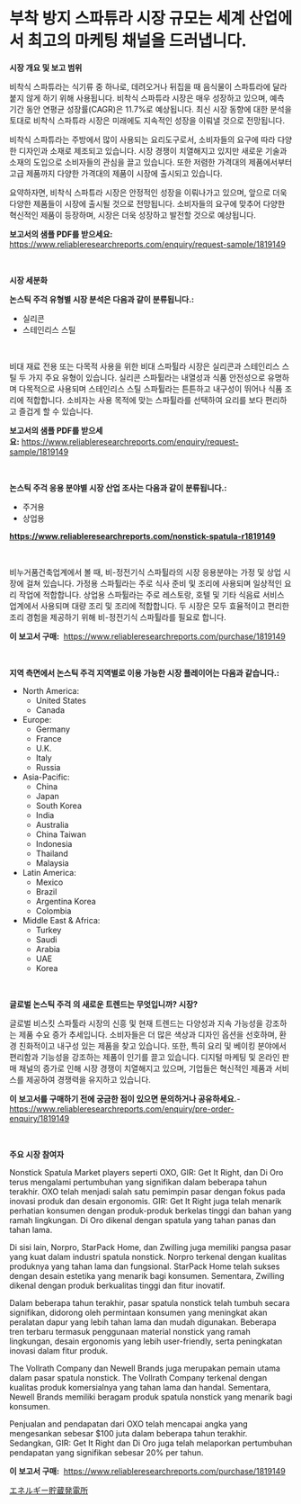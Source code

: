 <p><h1>부착 방지 스파튜라 시장 규모는 세계 산업에서 최고의 마케팅 채널을 드러냅니다.</h1></p><p><strong>시장 개요 및 보고 범위</strong></p>
<p><p>비착식 스파튜라는 식기류 중 하나로, 데려오거나 뒤집을 때 음식물이 스파튜라에 달라붙지 않게 하기 위해 사용됩니다. 비착식 스파튜라 시장은 매우 성장하고 있으며, 예측 기간 동안 연평균 성장률(CAGR)은 11.7%로 예상됩니다. 최신 시장 동향에 대한 분석을 토대로 비착식 스파튜라 시장은 미래에도 지속적인 성장을 이뤄낼 것으로 전망됩니다.</p><p>비착식 스파튜라는 주방에서 많이 사용되는 요리도구로서, 소비자들의 요구에 따라 다양한 디자인과 소재로 제조되고 있습니다. 시장 경쟁이 치열해지고 있지만 새로운 기술과 소재의 도입으로 소비자들의 관심을 끌고 있습니다. 또한 저렴한 가격대의 제품에서부터 고급 제품까지 다양한 가격대의 제품이 시장에 출시되고 있습니다.</p><p>요약하자면, 비착식 스파튜라 시장은 안정적인 성장을 이뤄나가고 있으며, 앞으로 더욱 다양한 제품들이 시장에 출시될 것으로 전망됩니다. 소비자들의 요구에 맞추어 다양한 혁신적인 제품이 등장하며, 시장은 더욱 성장하고 발전할 것으로 예상됩니다.</p></p>
<p><strong>보고서의 샘플 PDF를 받으세요:</strong> <a href="https://www.reliableresearchreports.com/enquiry/request-sample/1819149">https://www.reliableresearchreports.com/enquiry/request-sample/1819149</a></p>
<p>&nbsp;</p>
<p><strong>시장 세분화</strong></p>
<p><strong>논스틱 주걱 유형별 시장 분석은 다음과 같이 분류됩니다.:</strong></p>
<p><ul><li>실리콘</li><li>스테인리스 스틸</li></ul></p>
<p>&nbsp;</p>
<p><p>비대 재료 전용 또는 다목적 사용을 위한 비대 스파튈라 시장은 실리콘과 스테인리스 스틸 두 가지 주요 유형이 있습니다. 실리콘 스파튈라는 내열성과 식품 안전성으로 유명하며 다목적으로 사용되며 스테인리스 스틸 스파튈라는 튼튼하고 내구성이 뛰어나 식품 조리에 적합합니다. 소비자는 사용 목적에 맞는 스파튈라를 선택하여 요리를 보다 편리하고 즐겁게 할 수 있습니다.</p></p>
<p><strong>보고서의 샘플 PDF를 받으세요:</strong>&nbsp;<a href="https://www.reliableresearchreports.com/enquiry/request-sample/1819149">https://www.reliableresearchreports.com/enquiry/request-sample/1819149</a></p>
<p>&nbsp;</p>
<p><strong> 논스틱 주걱 응용 분야별 시장 산업 조사는 다음과 같이 분류됩니다.:</strong></p>
<p><ul><li>주거용</li><li>상업용</li></ul></p>
<p><strong><a href="https://www.reliableresearchreports.com/nonstick-spatula-r1819149">https://www.reliableresearchreports.com/nonstick-spatula-r1819149</a></strong></p>
<p>&nbsp;</p>
<p><p>비누거품건축업계에서 볼 때, 비-정전기식 스파튈라의 시장 응용분야는 가정 및 상업 시장에 걸쳐 있습니다. 가정용 스파튈라는 주로 식사 준비 및 조리에 사용되며 일상적인 요리 작업에 적합합니다. 상업용 스파튈라는 주로 레스토랑, 호텔 및 기타 식음료 서비스 업계에서 사용되며 대량 조리 및 조리에 적합합니다. 두 시장은 모두 효율적이고 편리한 조리 경험을 제공하기 위해 비-정전기식 스파튈라를 필요로 합니다.</p></p>
<p><strong>이 보고서 구매:</strong>&nbsp; <a href="https://www.reliableresearchreports.com/purchase/1819149">https://www.reliableresearchreports.com/purchase/1819149</a></p>
<p>&nbsp;</p>
<p><strong>지역 측면에서 논스틱 주걱 지역별로 이용 가능한 시장 플레이어는 다음과 같습니다.:</strong></p>
<p><ul>
    <li>
        North America:
        <ul>
            <li>United States</li>
            <li>Canada</li>
        </ul>
    </li>
    <li>
        Europe:
        <ul>
            <li>Germany</li>
            <li>France</li>
            <li>U.K.</li>
            <li>Italy</li>
            <li>Russia</li>
        </ul>
    </li>
    <li>
        Asia-Pacific:
        <ul>
            <li>China</li>
            <li>Japan</li>
            <li>South Korea</li>
            <li>India</li>
            <li>Australia</li>
            <li>China Taiwan</li>
            <li>Indonesia</li>
            <li>Thailand</li>
            <li>Malaysia</li>
        </ul>
    </li>
    <li>
        Latin America:
        <ul>
            <li>Mexico</li>
            <li>Brazil</li>
            <li>Argentina Korea</li>
            <li>Colombia</li>
        </ul>
    </li>
    <li>
        Middle East & Africa:
        <ul>
            <li>Turkey</li>
            <li>Saudi</li>
            <li>Arabia</li>
            <li>UAE</li>
            <li>Korea</li>
        </ul>
    </li>
    </ul></p>
<p>&nbsp;</p>
<p><strong>글로벌 논스틱 주걱 의 새로운 트렌드는 무엇입니까? 시장?</strong></p>
<p><p>글로벌 비스킷 스파툴라 시장의 신흥 및 현재 트렌드는 다양성과 지속 가능성을 강조하는 제품 수요 증가 추세입니다. 소비자들은 더 많은 색상과 디자인 옵션을 선호하며, 환경 친화적이고 내구성 있는 제품을 찾고 있습니다. 또한, 특히 요리 및 베이킹 분야에서 편리함과 기능성을 강조하는 제품이 인기를 끌고 있습니다. 디지털 마케팅 및 온라인 판매 채널의 증가로 인해 시장 경쟁이 치열해지고 있으며, 기업들은 혁신적인 제품과 서비스를 제공하여 경쟁력을 유지하고 있습니다.</p></p>
<p><strong>이 보고서를 구매하기 전에 궁금한 점이 있으면 문의하거나 공유하세요.</strong>- <a href="https://www.reliableresearchreports.com/enquiry/pre-order-enquiry/1819149">https://www.reliableresearchreports.com/enquiry/pre-order-enquiry/1819149</a></p>
<p>&nbsp;</p>
<p><strong>주요 시장 참여자</strong></p>
<p><p>Nonstick Spatula Market players seperti OXO, GIR: Get It Right, dan Di Oro terus mengalami pertumbuhan yang signifikan dalam beberapa tahun terakhir. OXO telah menjadi salah satu pemimpin pasar dengan fokus pada inovasi produk dan desain ergonomis. GIR: Get It Right juga telah menarik perhatian konsumen dengan produk-produk berkelas tinggi dan bahan yang ramah lingkungan. Di Oro dikenal dengan spatula yang tahan panas dan tahan lama.</p><p>Di sisi lain, Norpro, StarPack Home, dan Zwilling juga memiliki pangsa pasar yang kuat dalam industri spatula nonstick. Norpro terkenal dengan kualitas produknya yang tahan lama dan fungsional. StarPack Home telah sukses dengan desain estetika yang menarik bagi konsumen. Sementara, Zwilling dikenal dengan produk berkualitas tinggi dan fitur inovatif.</p><p>Dalam beberapa tahun terakhir, pasar spatula nonstick telah tumbuh secara signifikan, didorong oleh permintaan konsumen yang meningkat akan peralatan dapur yang lebih tahan lama dan mudah digunakan. Beberapa tren terbaru termasuk penggunaan material nonstick yang ramah lingkungan, desain ergonomis yang lebih user-friendly, serta peningkatan inovasi dalam fitur produk.</p><p>The Vollrath Company dan Newell Brands juga merupakan pemain utama dalam pasar spatula nonstick. The Vollrath Company terkenal dengan kualitas produk komersialnya yang tahan lama dan handal. Sementara, Newell Brands memiliki beragam produk spatula nonstick yang menarik bagi konsumen.</p><p>Penjualan and pendapatan dari OXO telah mencapai angka yang mengesankan sebesar $100 juta dalam beberapa tahun terakhir. Sedangkan, GIR: Get It Right dan Di Oro juga telah melaporkan pertumbuhan pendapatan yang signifikan sebesar 20% per tahun.</p></p>
<p><strong>이 보고서 구매:</strong>&nbsp;&nbsp;<a href="https://www.reliableresearchreports.com/purchase/1819149">https://www.reliableresearchreports.com/purchase/1819149</a></p>
<p><p><a href="https://github.com/one-cool-chick/Market-Research-Report-List-1/blob/main/533149132376.md">エネルギー貯蔵発電所</a></p></p>